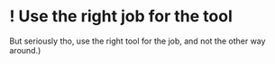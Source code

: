 # ! Use the right job for the tool

But seriously tho, use the right tool for the job, and not the other way around.)
